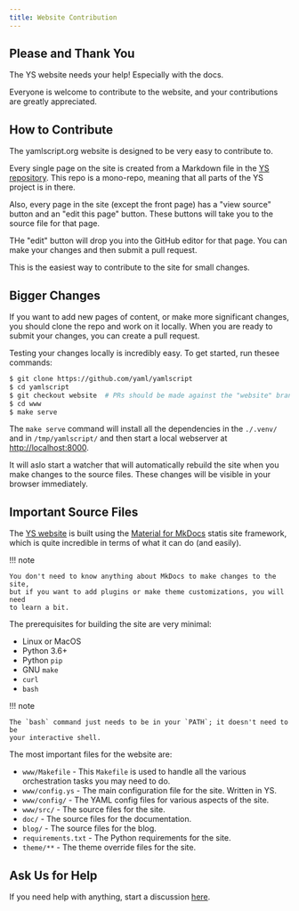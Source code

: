 ```yaml
---
title: Website Contribution
---
```



## Please and Thank You

The YS website needs your help!
Especially with the docs.

Everyone is welcome to contribute to the website, and your contributions are
greatly appreciated.


## How to Contribute

The yamlscript.org website is designed to be very easy to contribute to.

Every single page on the site is created from a Markdown file in the
[YS repository](https://github.com/yaml/yamlscript).
This repo is a mono-repo, meaning that all parts of the YS project is in there.

Also, every page in the site (except the front page) has a "view source" button
and an "edit this page" button.
These buttons will take you to the source file for that page.

THe "edit" button will drop you into the GitHub editor for that page.
You can make your changes and then submit a pull request.

This is the easiest way to contribute to the site for small changes.


## Bigger Changes

If you want to add new pages of content, or make more significant changes, you
should clone the repo and work on it locally.
When you are ready to submit your changes, you can create a pull request.

Testing your changes locally is incredibly easy.
To get started, run thesee commands:

```bash
$ git clone https://github.com/yaml/yamlscript
$ cd yamlscript
$ git checkout website  # PRs should be made against the "website" branch
$ cd www
$ make serve
```

The `make serve` command will install all the dependencies in the `./.venv/` and
in `/tmp/yamlscript/` and then start a local webserver at
<http://localhost:8000>.

It will aslo start a watcher that will automatically rebuild the site when you
make changes to the source files.
These  changes will be visible in your browser immediately.


## Important Source Files

The [YS website](https://yamlscript.org) is built using the
[Material for MkDocs](https://squidfunk.github.io/mkdocs-material/) statis site
framework, which is quite incredible in terms of what it can do (and easily).

!!! note

    You don't need to know anything about MkDocs to make changes to the site,
    but if you want to add plugins or make theme customizations, you will need
    to learn a bit.

The prerequisites for building the site are very minimal:

* Linux or MacOS
* Python 3.6+
* Python `pip`
* GNU `make`
* `curl`
* `bash`

!!! note

    The `bash` command just needs to be in your `PATH`; it doesn't need to be
    your interactive shell.

The most important files for the website are:

* `www/Makefile` - This `Makefile` is used to handle all the various
  orchestration tasks you may need to do.
* `www/config.ys` - The main configuration file for the site. Written in YS.
* `www/config/` - The YAML config files for various aspects of the site.
* `www/src/` - The source files for the site.
* `doc/` - The source files for the documentation.
* `blog/` - The source files for the blog.
* `requirements.txt` - The Python requirements for the site.
* `theme/**` - The theme override files for the site.


## Ask Us for Help

If you need help with anything, start a discussion [here](
https://github.com/yaml/yamlscript/discussions).
